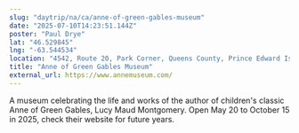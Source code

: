 ```yaml
---
slug: "daytrip/na/ca/anne-of-green-gables-museum"
date: "2025-07-10T14:23:51.144Z"
poster: "Paul Drye"
lat: "46.529845"
lng: "-63.544534"
location: "4542, Route 20, Park Corner, Queens County, Prince Edward Island, C0B 1M0, Canada"
title: "Anne of Green Gables Museum"
external_url: https://www.annemuseum.com/
---
```

A museum celebrating the life and works of the author of children's classic Anne of Green Gables, Lucy Maud Montgomery. Open May 20 to October 15 in 2025, check their website for future years.